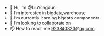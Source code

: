 - 👋 Hi, I’m @LiuYongdun
- 👀 I’m interested in bigdata,warehouse
- 🌱 I’m currently learning bigdata components
- 💞️ I’m looking to collaborate on 
- 📫 How to reach me 923840323@qq.com

<!---
LiuYongdun/LiuYongdun is a ✨ special ✨ repository because its `README.md` (this file) appears on your GitHub profile.
You can click the Preview link to take a look at your changes.
--->
